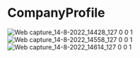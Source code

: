 # CompanyProfile
![Web capture_14-8-2022_14428_127 0 0 1](https://user-images.githubusercontent.com/90300637/184526529-95692a6b-96d6-41b2-8311-2b5446187e28.jpeg)
![Web capture_14-8-2022_14558_127 0 0 1](https://user-images.githubusercontent.com/90300637/184526528-44f20fad-b810-4aa4-860e-709eb5729156.jpeg)
![Web capture_14-8-2022_14614_127 0 0 1](https://user-images.githubusercontent.com/90300637/184526525-57597100-60c9-4afa-9a25-69ed1c1aa06c.jpeg)

